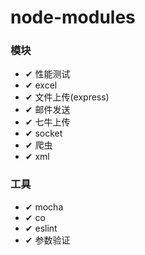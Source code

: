 # node-modules
### 模块
- ✔ 性能测试
- ✔ excel
- ✔ 文件上传(express)
- ✔ 邮件发送
- ✔ 七牛上传
- ✔ socket
- ✔ 爬虫
- ✔ xml
### 工具
- ✔ mocha
- ✔ co
- ✔ eslint
- ✔ 参数验证
